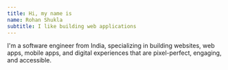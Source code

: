 ```yaml
---
title: Hi, my name is
name: Rohan Shukla
subtitle: I like building web applications
---
```


I'm a software engineer from India, specializing in building websites, web apps, mobile apps, and digital experiences that are pixel-perfect, engaging, and accessible.
